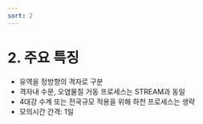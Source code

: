 ```yaml
---
sort: 2
---
```


# 2. 주요 특징

- 유역을 정방향의 격자로 구분
- 격자내 수문, 오염물질 거동 프로세스는 STREAM과 동일
- 4대강 수계 또는 전국규모 적용을 위해 하천 프로세스는 생략
- 모의시간 간격: 1일



